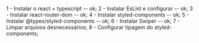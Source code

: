 1 - Instalar o react + typescript -- ok;
2 - Instalar EsLint e configurar -- ok;
3 - Instalar react-router-dom -- ok;
4 - Instalar styled-components -- ok;
5 - Instalar @types/styled-components -- ok;
6 - Instalar Swiper -- ok;
7 - Limpar arquivos desnecessários;
8 - Configurar tipagem do styled-components;
